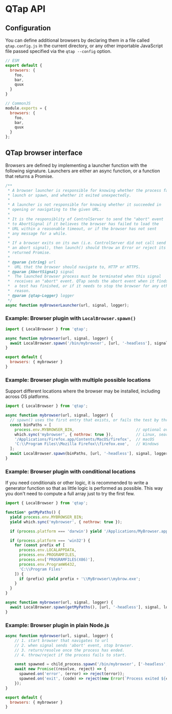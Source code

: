 # QTap API

## Configuration

You can define additional browsers by declaring them in a file called `qtap.config.js` in the current directory, or any other importable JavaScript file passed specified via the `qtap --config` option.

```js
// ESM
export default {
  browsers: {
    foo,
    bar,
    quux
  }
}

// CommonJS
module.exports = {
  browsers: {
    foo,
    bar,
    quux
  }
};
```

## QTap browser interface

Browsers are defined by implementing a launcher function with the following signature. Launchers are either an async function, or a function that returns a Promise.

```js
/**
 * A browser launcher is responsible for knowing whether the process failed to
 * launch or spawn, and whether it exited unexpectedly.
 *
 * A launcher is not responsible for knowing whether it succeeded in
 * opening or navigating to the given URL.
 *
 * It is the responsiblity of ControlServer to send the "abort" event
 * to AbortSignal if it believes the browser has failed to load the
 * URL within a reasonable timeout, or if the browser has not sent
 * any message for a while.
 *
 * If a browser exits on its own (i.e. ControlServer did not call send
 * an abort signal), then launch() should throw an Error or reject its
 * returned Promise.
 *
 * @param {string} url
 *  URL that the browser should navigate to, HTTP or HTTPS.
 * @param {AbortSignal} signal
 *  The launched browser process must be terminated when this signal
 *  receives an "abort" event. QTap sends the abort event when it finds that
 *  a test has finished, or if it needs to stop the browser for any other
 *  reason.
 * @param {qtap-Logger} logger
 */
async function myBrowserLauncher(url, signal, logger);
```

### Example: Browser plugin with `LocalBrowser.spawn()`

```js
import { LocalBrowser } from 'qtap';

async function mybrowser(url, signal, logger) {
  await LocalBrowser.spawn('/bin/mybrowser', [url, '-headless'], signal, logger);
}

export default {
  browsers: { mybrowser }
}
```

### Example: Browser plugin with multiple possible locations

Support different locations where the browser may be installed, including across OS platforms.

```js
import { LocalBrowser } from 'qtap';

async function mybrowser(url, signal, logger) {
  // spawn() uses the first entry that exists, or fails the test by throwing if none was found
  const binPaths = [
    process.env.MYBROWSER_BIN,                           // optional override
    which.sync('mybrowser', { nothrow: true }),          // Linux, search PATH
    '/Applications/Firefox.app/Contents/MacOS/firefox',  // macOS
    'C:\\Program Files\\Mozilla Firefox\\firefox.exe',   // Windows
  ];
  await LocalBrowser.spawn(binPaths, [url, '-headless'], signal, logger);
}
```

### Example: Browser plugin with conditional locations

If you need conditionals or other logic, it is recommended to write a generator function so that as little logic is performed as possible. This way you don't need to compute a full array just to try the first few.

```js
import { LocalBrowser } from 'qtap';

function* getMyPaths() {
  yield process.env.MYBROWSER_BIN;
  yield which.sync('mybrowser', { nothrow: true });

  if (process.platform === 'darwin') yield '/Applications/MyBrowser.app/Contents/MacOS/mybrow';

  if (process.platform === 'win32') {
    for (const prefix of [
      process.env.LOCALAPPDATA,
      process.env.PROGRAMFILES,
      process.env['PROGRAMFILES(X86)'],
      process.env.ProgramW6432,
      'C:\\Program Files'
    ]) {
      if (prefix) yield prefix + '\\MyBrowser\\mybrow.exe';
    }
  }
}

async function mybrowser(url, signal, logger) {
  await LocalBrowser.spawn(getMyPaths(), [url, '-headless'], signal, logger);
}
```

### Example: Browser plugin in plain Node.js

```js
async function mybrowser(url, signal, logger) {
    // 1. start browser that navigates to url
    // 2. when signal sends 'abort' event, stop browser.
    // 3. return/resolve once the process has ended.
    // 4. throw/reject if the process fails to start.

    const spawned = child_process.spawn('/bin/mybrowser', ['-headless', url], { signal });
    await new Promise((resolve, reject) => {
      spawned.on('error', (error) => reject(error));
      spawned.on('exit', (code) => reject(new Error(`Process exited ${code}`)));
    });
}

export default {
  browsers: { mybrowser }
}
```
